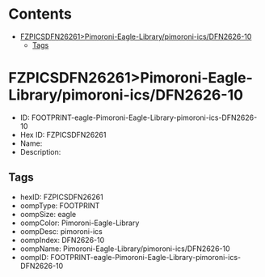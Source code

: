 



Contents
========

* [FZPICSDFN26261>Pimoroni-Eagle-Library/pimoroni-ics/DFN2626-10](#fzpicsdfn26261pimoroni-eagle-librarypimoroni-icsdfn2626-10)
	* [Tags](#tags)

# FZPICSDFN26261>Pimoroni-Eagle-Library/pimoroni-ics/DFN2626-10

- ID: FOOTPRINT-eagle-Pimoroni-Eagle-Library-pimoroni-ics-DFN2626-10
- Hex ID: FZPICSDFN26261
- Name: 
- Description: 

## Tags

- hexID: FZPICSDFN26261
- oompType: FOOTPRINT
- oompSize: eagle
- oompColor: Pimoroni-Eagle-Library
- oompDesc: pimoroni-ics
- oompIndex: DFN2626-10
- oompName: Pimoroni-Eagle-Library/pimoroni-ics/DFN2626-10
- oompID: FOOTPRINT-eagle-Pimoroni-Eagle-Library-pimoroni-ics-DFN2626-10

